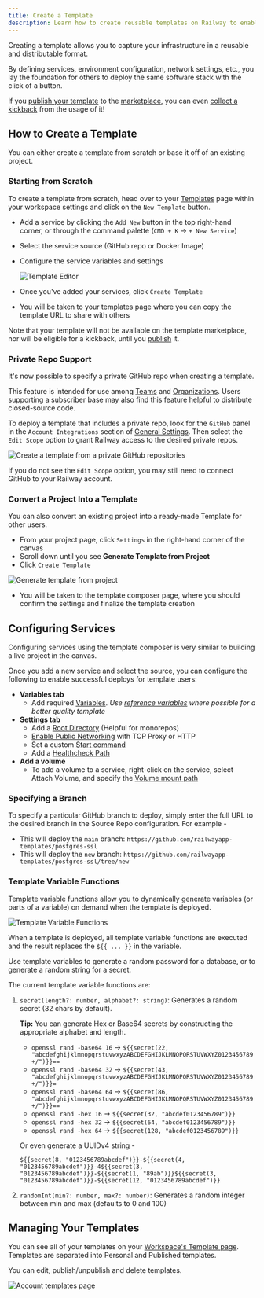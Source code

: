 ```yaml
---
title: Create a Template
description: Learn how to create reusable templates on Railway to enable effortless one-click deploys.
---
```


Creating a template allows you to capture your infrastructure in a reusable and distributable format.

By defining services, environment configuration, network settings, etc., you lay the foundation for others to deploy the same software stack with the click of a button.

If you [publish your template](/guides/publish-and-share) to the <a href="https://railway.com/templates" target="_blank">marketplace</a>, you can even <a href="https://railway.com/open-source-kickback" target="_blank">collect a kickback</a> from the usage of it!

## How to Create a Template

You can either create a template from scratch or base it off of an existing project.

### Starting from Scratch

To create a template from scratch, head over to your <a href="https://railway.com/workspace/templates" target="_blank">Templates</a> page within your workspace settings and click on the `New Template` button.

- Add a service by clicking the `Add New` button in the top right-hand corner, or through the command palette (`CMD + K` -> `+ New Service`)
- Select the service source (GitHub repo or Docker Image)
- Configure the service variables and settings

  <Image src="https://res.cloudinary.com/railway/image/upload/v1715724184/docs/templates-v2/composer_aix1x8.gif"
  alt="Template Editor"
  layout="intrinsic"
  width={900} height={1120} quality={80} />

- Once you've added your services, click `Create Template`
- You will be taken to your templates page where you can copy the template URL to share with others

Note that your template will not be available on the template marketplace, nor will be eligible for a kickback, until you [publish](/guides/publish-and-share) it.

### Private Repo Support

It's now possible to specify a private GitHub repo when creating a template.

This feature is intended for use among [Teams](/reference/teams) and [Organizations](/reference/teams). Users supporting a subscriber base may also find this feature helpful to distribute closed-source code.

To deploy a template that includes a private repo, look for the `GitHub` panel in the `Account Integrations` section of [General Settings](https://railway.com/account). Then select the `Edit Scope` option to grant Railway access to the desired private repos.

<Image
src="https://res.cloudinary.com/railway/image/upload/v1721350229/docs/github-private-repo_m46wxu.png"
alt="Create a template from a private GitHub repositories"
layout="intrinsic"
width={1599}
height={899}
quality={80}
/>

If you do not see the `Edit Scope` option, you may still need to connect GitHub to your Railway account.

### Convert a Project Into a Template

You can also convert an existing project into a ready-made Template for other users.

- From your project page, click `Settings` in the right-hand corner of the canvas
- Scroll down until you see **Generate Template from Project**
- Click `Create Template`

<Image
src="https://res.cloudinary.com/railway/image/upload/v1743198969/docs/create-template_ml13wy.png"
alt="Generate template from project"
layout="intrinsic"
width={1200}
height={380}
quality={80}
/>

- You will be taken to the template composer page, where you should confirm the settings and finalize the template creation

## Configuring Services

Configuring services using the template composer is very similar to building a live project in the canvas.

Once you add a new service and select the source, you can configure the following to enable successful deploys for template users:

- **Variables tab**
  - Add required [Variables](/guides/variables).
    _Use [reference variables](/guides/variables#reference-variables) where possible for a better quality template_
- **Settings tab**
  - Add a [Root Directory](/guides/monorepo) (Helpful for monorepos)
  - [Enable Public Networking](/guides/public-networking) with TCP Proxy or HTTP
  - Set a custom [Start command](/guides/start-command)
  - Add a [Healthcheck Path](/guides/healthchecks#configure-the-healthcheck-path)
- **Add a volume**
  - To add a volume to a service, right-click on the service, select Attach Volume, and specify the [Volume mount path](/guides/volumes)

### Specifying a Branch

To specify a particular GitHub branch to deploy, simply enter the full URL to the desired branch in the Source Repo configuration. For example -

- This will deploy the `main` branch: `https://github.com/railwayapp-templates/postgres-ssl`
- This will deploy the `new` branch: `https://github.com/railwayapp-templates/postgres-ssl/tree/new`

### Template Variable Functions

Template variable functions allow you to dynamically generate variables (or parts of a variable) on demand when the template is deployed.

<Image src="https://res.cloudinary.com/railway/image/upload/v1743198983/docs/template-variables_dp5pg5.png"
alt="Template Variable Functions"
layout="intrinsic"
width={1200} height={428} quality={100} />

When a template is deployed, all template variable functions are executed and the result replaces the `${{ ... }}` in the variable.

Use template variables to generate a random password for a database, or to generate a random string for a secret.

The current template variable functions are:

1. `secret(length?: number, alphabet?: string)`: Generates a random secret (32 chars by default).

   **Tip:** You can generate Hex or Base64 secrets by constructing the appropriate alphabet and length.

   - `openssl rand -base64 16` → `${{secret(22, "abcdefghijklmnopqrstuvwxyzABCDEFGHIJKLMNOPQRSTUVWXYZ0123456789+/")}}==`
   - `openssl rand -base64 32` → `${{secret(43, "abcdefghijklmnopqrstuvwxyzABCDEFGHIJKLMNOPQRSTUVWXYZ0123456789+/")}}=`
   - `openssl rand -base64 64` → `${{secret(86, "abcdefghijklmnopqrstuvwxyzABCDEFGHIJKLMNOPQRSTUVWXYZ0123456789+/")}}==`
   - `openssl rand -hex 16` → `${{secret(32, "abcdef0123456789")}}`
   - `openssl rand -hex 32` → `${{secret(64, "abcdef0123456789")}}`
   - `openssl rand -hex 64` → `${{secret(128, "abcdef0123456789")}}`

   Or even generate a UUIDv4 string -

   `${{secret(8, "0123456789abcdef")}}-${{secret(4, "0123456789abcdef")}}-4${{secret(3, "0123456789abcdef")}}-${{secret(1, "89ab")}}${{secret(3, "0123456789abcdef")}}-${{secret(12, "0123456789abcdef")}}`

2. `randomInt(min?: number, max?: number)`: Generates a random integer between min and max (defaults to 0 and 100)

## Managing Your Templates

You can see all of your templates on your <a href="https://railway.com/workspace/templates" target="_blank">Workspace's Template page</a>. Templates are separated into Personal and Published templates.

You can edit, publish/unpublish and delete templates.

<Image src="https://res.cloudinary.com/railway/image/upload/v1743199089/docs/templates_xyphou.png"
 alt="Account templates page"
 layout="intrinsic"
 width={1200}
 height={668}
 quality={80}
/>
